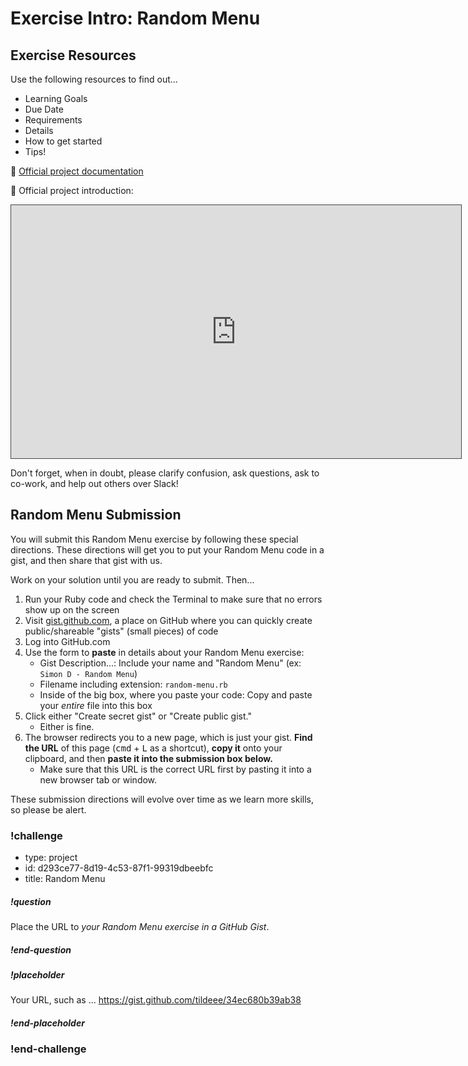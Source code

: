 # Exercise Intro: Random Menu

## Exercise Resources

Use the following resources to find out...

- Learning Goals
- Due Date
- Requirements
- Details
- How to get started
- Tips!

🌟 [Official project documentation]()

🌟 Official project introduction:

<iframe src="https://adaacademy.hosted.panopto.com/Panopto/Pages/Embed.aspx?pid=8af308aa-aaff-40ed-aef9-ac210061e3e0&autoplay=false&offerviewer=true&showtitle=true&showbrand=false&start=0&interactivity=all" height="405" width="720" style="border: 1px solid #464646;" allowfullscreen allow="autoplay"></iframe>

Don't forget, when in doubt, please clarify confusion, ask questions, ask to co-work, and help out others over Slack!

## Random Menu Submission

You will submit this Random Menu exercise by following these special directions. These directions will get you to put your Random Menu code in a gist, and then share that gist with us.

Work on your solution until you are ready to submit. Then...

1. Run your Ruby code and check the Terminal to make sure that no errors show up on the screen
1. Visit [gist.github.com](https://gist.github.com/), a place on GitHub where you can quickly create public/shareable "gists" (small pieces) of code
1. Log into GitHub.com
1. Use the form to **paste** in details about your Random Menu exercise:
    - Gist Description...: Include your name and "Random Menu" (ex: `Simon D - Random Menu`)
    - Filename including extension: `random-menu.rb`
    - Inside of the big box, where you paste your code: Copy and paste your _entire_ file into this box
1. Click either "Create secret gist" or "Create public gist."
    - Either is fine.
1. The browser redirects you to a new page, which is just your gist. **Find the URL** of this page (<kbd>cmd</kbd> + <kbd>L</kbd> as a shortcut), **copy it** onto your clipboard, and then **paste it into the submission box below.**
    - Make sure that this URL is the correct URL first by pasting it into a new browser tab or window.

These submission directions will evolve over time as we learn more skills, so please be alert.

### !challenge

* type: project
* id: d293ce77-8d19-4c53-87f1-99319dbeebfc
* title: Random Menu

##### !question

Place the URL to _*your Random Menu exercise in a GitHub Gist*_.

##### !end-question

##### !placeholder

Your URL, such as ... https://gist.github.com/tildeee/34ec680b39ab38

##### !end-placeholder

### !end-challenge
